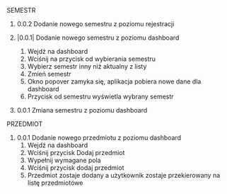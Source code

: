 
SEMESTR
1. 0.0.2 Dodanie nowego semestru z poziomu rejestracji 

2. |0.0.1| Dodanie nowego semestru z poziomu dashboard
    1. Wejdź na dashboard
    2. Wciśnij na przycisk od wybierania semestru
    3. Wybierz semestr inny niż aktualny z listy
    4. Zmień semestr
    5. Okno popover zamyka się, aplikacja pobiera nowe dane dla dashboard
    6. Przycisk od semestru wyświetla wybrany semestr 

3. 0.0.1 Zmiana semestru z poziomu dashboard

PRZEDMIOT

1. 0.0.1 Dodanie nowego przedmiotu z poziomu dashboard
   1. Wejdź na dashboard
   2. Wciśnij przycisk Dodaj przedmiot
   3. Wypełnij wymagane pola
   4. Wciśnij przycisk dodaj przedmiot
   5. Przedmiot zostaje dodany a użytkownik zostaje przekierowany na listę przedmiotówe



